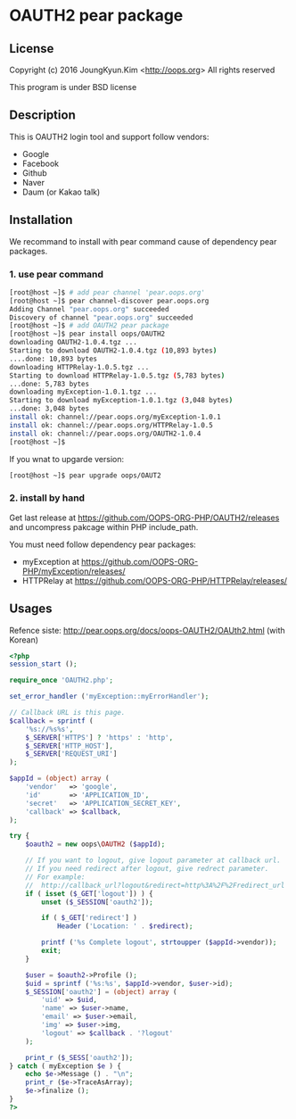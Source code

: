 # OAUTH2 pear package

## License

Copyright (c) 2016 JoungKyun.Kim &lt;http://oops.org&gt; All rights reserved

This program is under BSD license

## Description

This is OAUTH2 login tool and support follow vendors:
 * Google
 * Facebook
 * Github
 * Naver
 * Daum (or Kakao talk)

## Installation

We recommand to install with pear command cause of dependency pear packages.

### 1. use pear command

```bash
[root@host ~]$ # add pear channel 'pear.oops.org'
[root@host ~]$ pear channel-discover pear.oops.org
Adding Channel "pear.oops.org" succeeded
Discovery of channel "pear.oops.org" succeeded
[root@host ~]$ # add OAUTH2 pear package
[root@host ~]$ pear install oops/OAUTH2
downloading OAUTH2-1.0.4.tgz ...
Starting to download OAUTH2-1.0.4.tgz (10,893 bytes)
....done: 10,893 bytes
downloading HTTPRelay-1.0.5.tgz ...
Starting to download HTTPRelay-1.0.5.tgz (5,783 bytes)
...done: 5,783 bytes
downloading myException-1.0.1.tgz ...
Starting to download myException-1.0.1.tgz (3,048 bytes)
...done: 3,048 bytes
install ok: channel://pear.oops.org/myException-1.0.1
install ok: channel://pear.oops.org/HTTPRelay-1.0.5
install ok: channel://pear.oops.org/OAUTH2-1.0.4
[root@host ~]$
```

If you wnat to upgarde version:

```bash
[root@host ~]$ pear upgrade oops/OAUT2
```


### 2. install by hand

Get last release at https://github.com/OOPS-ORG-PHP/OAUTH2/releases and uncompress pakcage within PHP include_path.

You must need follow dependency pear packages:
 * myException at https://github.com/OOPS-ORG-PHP/myException/releases/
 * HTTPRelay at https://github.com/OOPS-ORG-PHP/HTTPRelay/releases/

## Usages

Refence siste: http://pear.oops.org/docs/oops-OAUTH2/OAUth2.html (with Korean)

```php
<?php
session_start ();

require_once 'OAUTH2.php';

set_error_handler ('myException::myErrorHandler');

// Callback URL is this page.
$callback = sprintf (
    '%s://%s%s',
    $_SERVER['HTTPS'] ? 'https' : 'http',
    $_SERVER['HTTP_HOST'],
    $_SERVER['REQUEST_URI']
);

$appId = (object) array (
    'vendor'   => 'google',
    'id'       => 'APPLICATION_ID',
    'secret'   => 'APPLICATION_SECRET_KEY',
    'callback' => $callback,
);

try {
    $oauth2 = new oops\OAUTH2 ($appId);

    // If you want to logout, give logout parameter at callback url.
    // If you need redirect after logout, give redrect parameter.
    // For example:
    //  http://callback_url?logout&redirect=http%3A%2F%2Fredirect_url
    if ( isset ($_GET['logout']) ) {
        unset ($_SESSION['oauth2']);

        if ( $_GET['redirect'] )
            Header ('Location: ' . $redirect);

        printf ('%s Complete logout', strtoupper ($appId->vendor));
        exit;
    }

    $user = $oauth2->Profile ();
    $uid = sprintf ('%s:%s', $appId->vendor, $user->id);
    $_SESSION['oauth2'] = (object) array (
        'uid' => $uid,
        'name' => $user->name,
        'email' => $user->email,
        'img' => $user->img,
        'logout' => $callback . '?logout'
    );

    print_r ($_SESS['oauth2']);
} catch ( myException $e ) {
    echo $e->Message () . "\n";
    print_r ($e->TraceAsArray);
    $e->finalize ();
}
?>
```
